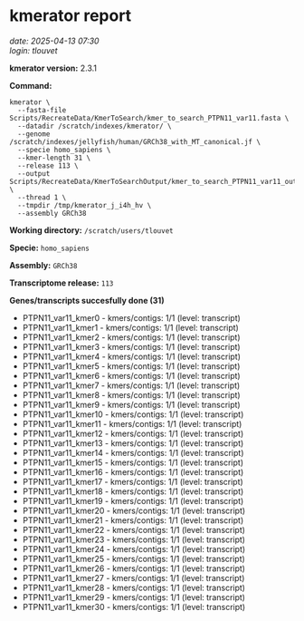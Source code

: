 # kmerator report
*date: 2025-04-13 07:30*  
*login: tlouvet*

**kmerator version:** 2.3.1

**Command:**

```
kmerator \
  --fasta-file Scripts/RecreateData/KmerToSearch/kmer_to_search_PTPN11_var11.fasta \
  --datadir /scratch/indexes/kmerator/ \
  --genome /scratch/indexes/jellyfish/human/GRCh38_with_MT_canonical.jf \
  --specie homo_sapiens \
  --kmer-length 31 \
  --release 113 \
  --output Scripts/RecreateData/KmerToSearchOutput/kmer_to_search_PTPN11_var11_output \
  --thread 1 \
  --tmpdir /tmp/kmerator_j_i4h_hv \
  --assembly GRCh38
```

**Working directory:** `/scratch/users/tlouvet`

**Specie:** `homo_sapiens`

**Assembly:** `GRCh38`

**Transcriptome release:** `113`

**Genes/transcripts succesfully done (31)**

- PTPN11_var11_kmer0 - kmers/contigs: 1/1 (level: transcript)
- PTPN11_var11_kmer1 - kmers/contigs: 1/1 (level: transcript)
- PTPN11_var11_kmer2 - kmers/contigs: 1/1 (level: transcript)
- PTPN11_var11_kmer3 - kmers/contigs: 1/1 (level: transcript)
- PTPN11_var11_kmer4 - kmers/contigs: 1/1 (level: transcript)
- PTPN11_var11_kmer5 - kmers/contigs: 1/1 (level: transcript)
- PTPN11_var11_kmer6 - kmers/contigs: 1/1 (level: transcript)
- PTPN11_var11_kmer7 - kmers/contigs: 1/1 (level: transcript)
- PTPN11_var11_kmer8 - kmers/contigs: 1/1 (level: transcript)
- PTPN11_var11_kmer9 - kmers/contigs: 1/1 (level: transcript)
- PTPN11_var11_kmer10 - kmers/contigs: 1/1 (level: transcript)
- PTPN11_var11_kmer11 - kmers/contigs: 1/1 (level: transcript)
- PTPN11_var11_kmer12 - kmers/contigs: 1/1 (level: transcript)
- PTPN11_var11_kmer13 - kmers/contigs: 1/1 (level: transcript)
- PTPN11_var11_kmer14 - kmers/contigs: 1/1 (level: transcript)
- PTPN11_var11_kmer15 - kmers/contigs: 1/1 (level: transcript)
- PTPN11_var11_kmer16 - kmers/contigs: 1/1 (level: transcript)
- PTPN11_var11_kmer17 - kmers/contigs: 1/1 (level: transcript)
- PTPN11_var11_kmer18 - kmers/contigs: 1/1 (level: transcript)
- PTPN11_var11_kmer19 - kmers/contigs: 1/1 (level: transcript)
- PTPN11_var11_kmer20 - kmers/contigs: 1/1 (level: transcript)
- PTPN11_var11_kmer21 - kmers/contigs: 1/1 (level: transcript)
- PTPN11_var11_kmer22 - kmers/contigs: 1/1 (level: transcript)
- PTPN11_var11_kmer23 - kmers/contigs: 1/1 (level: transcript)
- PTPN11_var11_kmer24 - kmers/contigs: 1/1 (level: transcript)
- PTPN11_var11_kmer25 - kmers/contigs: 1/1 (level: transcript)
- PTPN11_var11_kmer26 - kmers/contigs: 1/1 (level: transcript)
- PTPN11_var11_kmer27 - kmers/contigs: 1/1 (level: transcript)
- PTPN11_var11_kmer28 - kmers/contigs: 1/1 (level: transcript)
- PTPN11_var11_kmer29 - kmers/contigs: 1/1 (level: transcript)
- PTPN11_var11_kmer30 - kmers/contigs: 1/1 (level: transcript)
